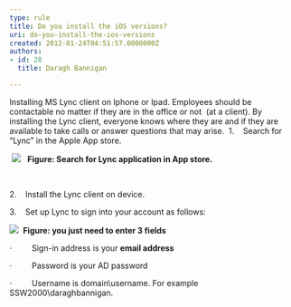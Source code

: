 ```yaml
---
type: rule
title: Do you install the iOS versions?
uri: do-you-install-the-ios-versions
created: 2012-01-24T04:51:57.0000000Z
authors:
- id: 28
  title: Daragh Bannigan

---
```


 Installing MS Lync client on Iphone or Ipad. Employees should be contactable no matter if they are in the office or not  (at a client). By installing the Lync client, everyone knows where they are and if they are available to take calls or answer questions that may arise.   ​ 
1.    Search for “Lync” in the Apple App store.

 ![](/ITAndNetworking/PublishingImages/Lync1.png)
  **Figure: Search for Lync application in App store.**

 

2.    Install the Lync client on device.

3.    Set up Lync to sign into your account as follows:

![](/ITAndNetworking/PublishingImages/Lync2.png)
 **Figure: you just need to enter 3 fields**

·         Sign-in address is your **email address**

·         Password is your AD password

·         Username is domain\username. For example SSW2000\daraghbannigan.

